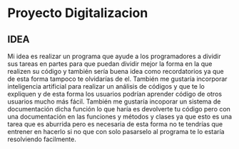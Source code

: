# Proyecto Digitalizacion

## IDEA
Mi idea es realizar un programa que ayude a los programadores a dividir sus tareas en partes para que puedan
dividir mejor la forma en la que realizen su código y también sería buena idea como recordatorios ya que
de esta forma tampoco te olvidarías de el.
También me gustaría incorporar inteligencia artificial para realizar un análisis de códigos y que te lo expliquen y de esta forma los usuarios podrían aprender código de otros usuarios mucho más fácil.
También me gustaría incoporar un sistema de documentación dicha función lo que haría es devolverte
tu código pero con una documentación en las funciones y métodos y clases ya que esto es una tarea 
que es aburrida pero es necesaria de esta forma no te tendrías que entrener en hacerlo si no que
con solo pasarselo al programa te lo estaría resolviendo facilmente.
